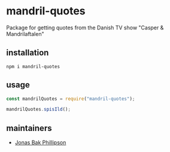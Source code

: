 # mandril-quotes

Package for getting quotes from the Danish TV show "Casper & Mandrilaftalen"

## installation

`npm i mandril-quotes`

## usage

```JavaScript
const mandrilQuotes = require("mandril-quotes");

mandrilQuotes.spisIld();
```

## maintainers

- [Jonas Bak Phillipson](https://github.com/jbakchr)
